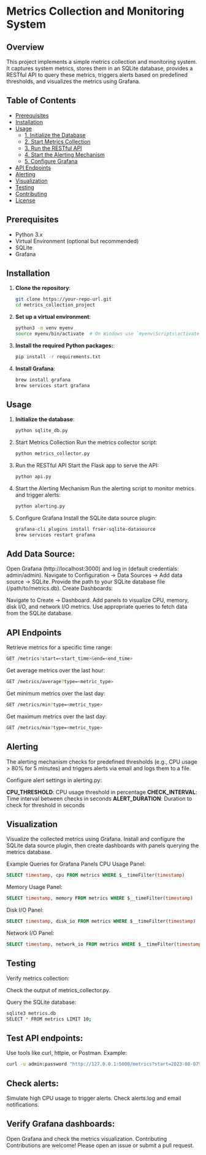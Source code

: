 # Metrics Collection and Monitoring System

## Overview

This project implements a simple metrics collection and monitoring system. It captures system metrics, stores them in an SQLite database, provides a RESTful API to query these metrics, triggers alerts based on predefined thresholds, and visualizes the metrics using Grafana.

## Table of Contents

- [Prerequisites](#prerequisites)
- [Installation](#installation)
- [Usage](#usage)
  - [1. Initialize the Database](#1-initialize-the-database)
  - [2. Start Metrics Collection](#2-start-metrics-collection)
  - [3. Run the RESTful API](#3-run-the-restful-api)
  - [4. Start the Alerting Mechanism](#4-start-the-alerting-mechanism)
  - [5. Configure Grafana](#5-configure-grafana)
- [API Endpoints](#api-endpoints)
- [Alerting](#alerting)
- [Visualization](#visualization)
- [Testing](#testing)
- [Contributing](#contributing)
- [License](#license)

## Prerequisites

- Python 3.x
- Virtual Environment (optional but recommended)
- SQLite
- Grafana

## Installation

1. **Clone the repository**:

   ```sh
   git clone https://your-repo-url.git
   cd metrics_collection_project
   ```

2. **Set up a virtual environment**:
   ```sh
   python3 -m venv myenv
   source myenv/bin/activate  # On Windows use `myenv\Scripts\activate`
   ```

3. **Install the required Python packages:**:
   ```sh
   pip install -r requirements.txt
   ```

4. **Install Grafana**:
   ```sh
   brew install grafana
   brew services start grafana
   ```

## Usage

1. **Initialize the database**:

   ```sh
   python sqlite_db.py
   ```

2. Start Metrics Collection
   Run the metrics collector script:

   ```sh
   python metrics_collector.py
   ```

3. Run the RESTful API
   Start the Flask app to serve the API:

   ```sh
   python api.py
   ```

4. Start the Alerting Mechanism
   Run the alerting script to monitor metrics and trigger alerts:

   ```sh
   python alerting.py
   ```

5. Configure Grafana
   Install the SQLite data source plugin:

   ```sh
   grafana-cli plugins install frser-sqlite-datasource
   brew services restart grafana
   ```

## Add Data Source:

Open Grafana (http://localhost:3000) and log in (default credentials: admin/admin).
Navigate to Configuration -> Data Sources -> Add data source -> SQLite.
Provide the path to your SQLite database file (/path/to/metrics.db).
Create Dashboards:

Navigate to Create -> Dashboard.
Add panels to visualize CPU, memory, disk I/O, and network I/O metrics.
Use appropriate queries to fetch data from the SQLite database.

## API Endpoints
Retrieve metrics for a specific time range:

   ```sh
   GET /metrics?start=<start_time>&end=<end_time>
   ```
Get average metrics over the last hour:

   ```sh
   GET /metrics/average?type=<metric_type>
   ```
Get minimum metrics over the last day:

   ```sh
   GET /metrics/min?type=<metric_type>
   ```

Get maximum metrics over the last day:

   ```sh
   GET /metrics/max?type=<metric_type>
   ```

## Alerting
The alerting mechanism checks for predefined thresholds (e.g., CPU usage > 80% for 5 minutes) and triggers alerts via email and logs them to a file.

Configure alert settings in alerting.py:

**CPU_THRESHOLD**: CPU usage threshold in percentage
**CHECK_INTERVAL**: Time interval between checks in seconds
**ALERT_DURATION**: Duration to check for threshold in seconds

## Visualization
Visualize the collected metrics using Grafana. Install and configure the SQLite data source plugin, then create dashboards with panels querying the metrics database.

Example Queries for Grafana Panels
CPU Usage Panel:

   ```sql
   SELECT timestamp, cpu FROM metrics WHERE $__timeFilter(timestamp)
   ```

Memory Usage Panel:

   ```sql
   SELECT timestamp, memory FROM metrics WHERE $__timeFilter(timestamp)
   ```

Disk I/O Panel:

   ```sql
   SELECT timestamp, disk_io FROM metrics WHERE $__timeFilter(timestamp)
   ```

Network I/O Panel:

   ```sql
   SELECT timestamp, network_io FROM metrics WHERE $__timeFilter(timestamp)
   ```

## Testing

Verify metrics collection:

Check the output of metrics_collector.py.

Query the SQLite database:
   ```sh
   sqlite3 metrics.db
   SELECT * FROM metrics LIMIT 10;
   ```

## Test API endpoints:

Use tools like curl, httpie, or Postman.
Example:
   ```sh
   curl -u admin:password "http://127.0.0.1:5000/metrics?start=2023-08-07%2010:03:13&end=2023-08-07%2010:03:43"
   ```

## Check alerts:

Simulate high CPU usage to trigger alerts.
Check alerts.log and email notifications.

## Verify Grafana dashboards:

Open Grafana and check the metrics visualization.
Contributing
Contributions are welcome! Please open an issue or submit a pull request.

